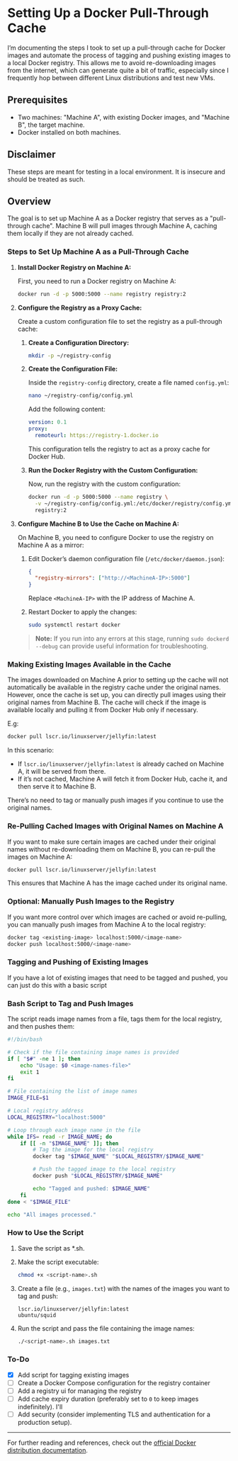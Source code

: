 # Setting Up a Docker Pull-Through Cache

I’m documenting the steps I took to set up a pull-through cache for Docker images and automate the process of tagging and pushing existing images to a local Docker registry. This allows me to avoid re-downloading images from the internet, which can generate quite a bit of traffic, especially since I frequently hop between different Linux distributions and test new VMs.

## Prerequisites

- Two machines: "Machine A", with existing Docker images, and "Machine B", the target machine.
- Docker installed on both machines.

## Disclaimer

These steps are meant for testing in a local environment. It is insecure and should be treated as such.

## Overview

The goal is to set up Machine A as a Docker registry that serves as a "pull-through cache". Machine B will pull images through Machine A, caching them locally if they are not already cached.

### Steps to Set Up Machine A as a Pull-Through Cache

1. **Install Docker Registry on Machine A:**

   First, you need to run a Docker registry on Machine A:

   ```bash
   docker run -d -p 5000:5000 --name registry registry:2
   ```

2. **Configure the Registry as a Proxy Cache:**

   Create a custom configuration file to set the registry as a pull-through cache:

   1. **Create a Configuration Directory:**

      ```bash
      mkdir -p ~/registry-config
      ```

   2. **Create the Configuration File:**

      Inside the `registry-config` directory, create a file named `config.yml`:

      ```bash
      nano ~/registry-config/config.yml
      ```

      Add the following content:

      ```yaml
      version: 0.1
      proxy:
        remoteurl: https://registry-1.docker.io
      ```

      This configuration tells the registry to act as a proxy cache for Docker Hub.

   3. **Run the Docker Registry with the Custom Configuration:**

      Now, run the registry with the custom configuration:

      ```bash
      docker run -d -p 5000:5000 --name registry \
        -v ~/registry-config/config.yml:/etc/docker/registry/config.yml \
        registry:2
      ```

3. **Configure Machine B to Use the Cache on Machine A:**

   On Machine B, you need to configure Docker to use the registry on Machine A as a mirror:

   1. Edit Docker’s daemon configuration file (`/etc/docker/daemon.json`):

      ```json
      {
        "registry-mirrors": ["http://<MachineA-IP>:5000"]
      }
      ```

      Replace `<MachineA-IP>` with the IP address of Machine A.

   2. Restart Docker to apply the changes:

      ```bash
      sudo systemctl restart docker
      ```

   > **Note:** If you run into any errors at this stage, running `sudo dockerd --debug` can provide useful information for troubleshooting.

### Making Existing Images Available in the Cache

The images downloaded on Machine A prior to setting up the cache will not automatically be available in the registry cache under the original names. However, once the cache is set up, you can directly pull images using their original names from Machine B. The cache will check if the image is available locally and pulling it from Docker Hub only if necessary.

E.g:

```bash
docker pull lscr.io/linuxserver/jellyfin:latest
```

In this scenario:

- If `lscr.io/linuxserver/jellyfin:latest` is already cached on Machine A, it will be served from there.
- If it’s not cached, Machine A will fetch it from Docker Hub, cache it, and then serve it to Machine B.

There’s no need to tag or manually push images if you continue to use the original names.

### Re-Pulling Cached Images with Original Names on Machine A

If you want to make sure certain images are cached under their original names without re-downloading them on Machine B, you can re-pull the images on Machine A:

```bash
docker pull lscr.io/linuxserver/jellyfin:latest
```

This ensures that Machine A has the image cached under its original name.

### Optional: Manually Push Images to the Registry

If you want more control over which images are cached or avoid re-pulling, you can manually push images from Machine A to the local registry:

```bash
docker tag <existing-image> localhost:5000/<image-name>
docker push localhost:5000/<image-name>
```

### Tagging and Pushing of Existing Images

If you have a lot of existing images that need to be tagged and pushed, you can just do this with a basic script

### Bash Script to Tag and Push Images

The script reads image names from a file, tags them for the local registry, and then pushes them:

```bash
#!/bin/bash

# Check if the file containing image names is provided
if [ "$#" -ne 1 ]; then
    echo "Usage: $0 <image-names-file>"
    exit 1
fi

# File containing the list of image names
IMAGE_FILE=$1

# Local registry address
LOCAL_REGISTRY="localhost:5000"

# Loop through each image name in the file
while IFS= read -r IMAGE_NAME; do
    if [[ -n "$IMAGE_NAME" ]]; then
        # Tag the image for the local registry
        docker tag "$IMAGE_NAME" "$LOCAL_REGISTRY/$IMAGE_NAME"

        # Push the tagged image to the local registry
        docker push "$LOCAL_REGISTRY/$IMAGE_NAME"

        echo "Tagged and pushed: $IMAGE_NAME"
    fi
done < "$IMAGE_FILE"

echo "All images processed."
```

### How to Use the Script

1. Save the script as \*.sh.
2. Make the script executable:

   ```bash
   chmod +x <script-name>.sh
   ```

3. Create a file (e.g., `images.txt`) with the names of the images you want to tag and push:

   ```text
   lscr.io/linuxserver/jellyfin:latest
   ubuntu/squid
   ```

4. Run the script and pass the file containing the image names:

   ```bash
   ./<script-name>.sh images.txt
   ```

### To-Do

- [x] Add script for tagging existing images
- [ ] Create a Docker Compose configuration for the registry container
- [ ] Add a registry ui for managing the registry
- [ ] Add cache expiry duration (preferably set to `0` to keep images indefinitely). I'll
- [ ] Add security (consider implementing TLS and authentication for a production setup).

---

For further reading and references, check out the [official Docker distribution documentation](https://distribution.github.io/distribution/).
